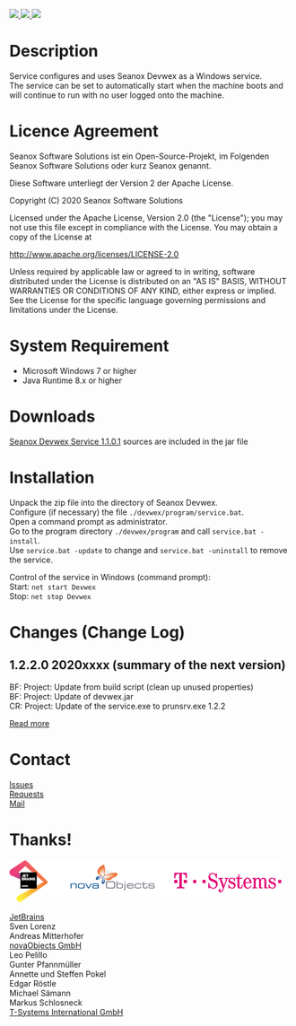 <p>
  <a href="https://github.com/seanox/devwex/pulls"
      title="Development is waiting for new issues / requests / ideas">
    <img src="https://img.shields.io/badge/development-passive-blue?style=for-the-badge">
  </a>
  <a href="https://github.com/seanox/devwex/issues">
    <img src="https://img.shields.io/badge/maintenance-active-green?style=for-the-badge">
  </a>
  <a href="http://seanox.de/contact">
    <img src="https://img.shields.io/badge/support-active-green?style=for-the-badge">
  </a>
</p>


# Description
Service configures and uses Seanox Devwex as a Windows service.  
The service can be set to automatically start when the machine boots and will
continue to run with no user logged onto the machine.


# Licence Agreement
Seanox Software Solutions ist ein Open-Source-Projekt, im Folgenden
Seanox Software Solutions oder kurz Seanox genannt.

Diese Software unterliegt der Version 2 der Apache License.

Copyright (C) 2020 Seanox Software Solutions

Licensed under the Apache License, Version 2.0 (the "License"); you may not use
this file except in compliance with the License. You may obtain a copy of the
License at

http://www.apache.org/licenses/LICENSE-2.0  

Unless required by applicable law or agreed to in writing, software distributed
under the License is distributed on an "AS IS" BASIS, WITHOUT WARRANTIES OR
CONDITIONS OF ANY KIND, either express or implied. See the License for the
specific language governing permissions and limitations under the License.


# System Requirement
- Microsoft Windows 7 or higher
- Java Runtime 8.x or higher


# Downloads
[Seanox Devwex Service 1.1.0.1](https://github.com/seanox/devwex-service/raw/master/releases/seanox-devwex-service-1.1.0.1.zip)
sources are included in the jar file


# Installation
Unpack the zip file into the directory of Seanox Devwex.  
Configure (if necessary) the file ``./devwex/program/service.bat``.  
Open a command prompt as administrator.  
Go to the program directory ``./devwex/program`` and call ``service.bat -install``.  
Use ``service.bat -update`` to change and ``service.bat -uninstall`` to remove the
service.

Control of the service in Windows (command prompt):  
Start: ``net start Devwex``  
Stop: ``net stop Devwex``


# Changes (Change Log)
## 1.2.2.0 2020xxxx (summary of the next version)  
BF: Project: Update from build script (clean up unused properties)  
BF: Project: Update of devwex.jar  
CR: Project: Update of the service.exe to prunsrv.exe 1.2.2  

[Read more](https://raw.githubusercontent.com/seanox/devwex-service/master/CHANGES)


# Contact
[Issues](https://github.com/seanox/devwex-service/issues)  
[Requests](https://github.com/seanox/devwex-service/pulls)  
[Mail](http://seanox.de/contact)


# Thanks!
<img src="https://raw.githubusercontent.com/seanox/seanox/master/sources/resources/images/thanks.png">

[JetBrains](https://www.jetbrains.com/?from=seanox)  
Sven Lorenz  
Andreas Mitterhofer  
[novaObjects GmbH](https://www.novaobjects.de)  
Leo Pelillo  
Gunter Pfannm&uuml;ller  
Annette und Steffen Pokel  
Edgar R&ouml;stle  
Michael S&auml;mann  
Markus Schlosneck  
[T-Systems International GmbH](https://www.t-systems.com)
